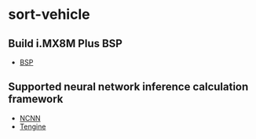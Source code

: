 # sort-vehicle
## Build i.MX8M Plus BSP

* [BSP](https://github.com/Hank880223/ncnn-sort-vehicle/blob/main/doc/BSP.md)

## Supported neural network inference calculation framework
* [NCNN](https://github.com/Hank880223/sort-vehicle/tree/main/ncnn)
* [Tengine](https://github.com/Hank880223/sort-vehicle/tree/main/Tengine)

